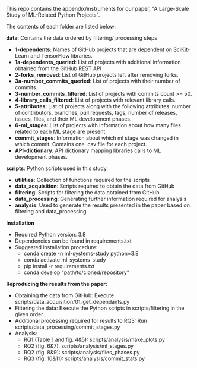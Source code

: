 This repo contains the appendix/instruments for our paper, "A Large-Scale Study of ML-Related Python Projects".

The contents of each folder are listed below:

**data**: Contains the data ordered by filtering/ processing steps
- **1-dependents**: Names of GitHub projects that are dependent on SciKit-Learn and TensorFlow libraries.
- **1a-dependents_queried**: List of projects with additional information obtained from the GitHub REST API
- **2-forks_removed**: List of GitHub projects left after removing forks.
- **3a-number_commits_queried**: List of projects with their number of commits.
- **3-number_commits_filtered**: List of projects with commits count >= 50.
- **4-library_calls_filtered**: List of projects with relevant library calls.
- **5-attributes**: List of projects along with the following attributes: number of contributors, branches, pull requests, tags, number of releases, issues, files, and their ML development 
phases.
- **6-ml_stages**: List of projects with information about how many files related to each ML stage are present
- **commit_stages**: Information about which ml stage was changed in which commit. Contains one .csv file for each project.
- **API-dictionary**: API dictionary mapping libraries calls to ML development phases.


**scripts**: Python scripts used in this study.
  - **utilities**: Collection of functions required for the scripts
  - **data_acquisition**: Scripts required to obtain the data from GitHub
  - **filtering**: Scripts for filtering the data obtained from GitHub
  - **data_processing**: Generating further information required for analysis
  - **analysis**: Used to generate the results presented in the paper based on filtering and data_processing



**Installation**
  - Required Python version: 3.8
  - Dependencies can be found in requirements.txt
  - Suggested installation procedure:
    - conda create -n ml-systems-study python=3.8
    - conda activate ml-systems-study
    - pip install -r requirements.txt
    - conda develop "path/to/cloned/repository"

**Reproducing the results from the paper:**
  - Obtaining the data from GitHub: Execute scripts/data_acquisition/01_get_dependants.py
  - Filtering the data: Execute the Python scripts in scripts/filtering in the given order
  - Additional processing required for results to RQ3: Run scripts/data_processing/commit_stages.py
  - Analysis:
    - RQ1 (Table 1 and fig. 4&5): scripts/analysis/make_plots.py
    - RQ2 (fig. 6&7): scripts/analysis/ml_stages.py
    - RQ2 (fig. 8&9): scripts/analysis/files_phases.py
    - RQ3 (fig. 10&11): scripts/analysis/commit_stats.py
